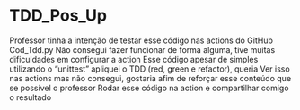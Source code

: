 # TDD_Pos_Up

Professor tinha a intenção de testar esse código nas actions do GitHub Cod_Tdd.py
Não consegui fazer funcionar de forma alguma, tive muitas dificuldades em configurar a action
Esse código apesar de simples utilizando o “unittest” apliquei o TDD (red, green e  refactor), queria
Ver isso nas actions mas não consegui, gostaria afim de reforçar esse conteúdo que se possível o professor
Rodar esse código na action e compartilhar comigo o resultado
